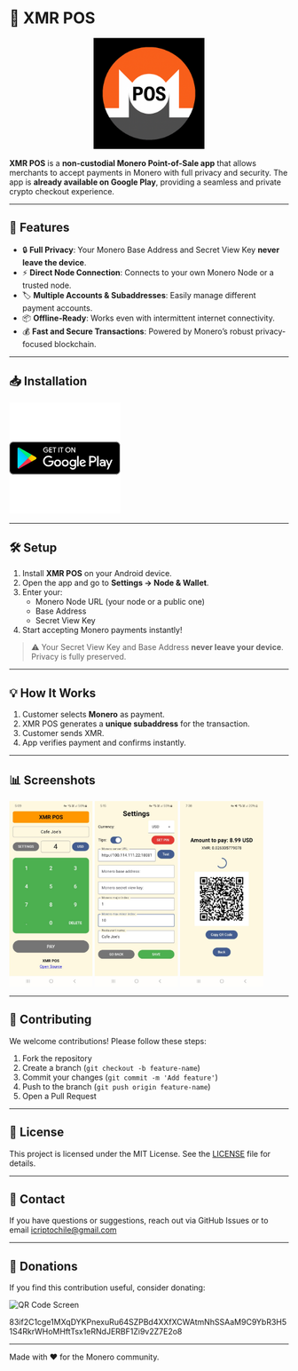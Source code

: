 # 🚀 XMR POS


<p style="text-align: center;">
  <img src="images/logo1.png" alt="XMR POS logo" width="200"/>
</p>


**XMR POS** is a **non-custodial Monero Point-of-Sale app** that allows merchants to accept payments in Monero with full privacy and security. The app is **already available on Google Play**, providing a seamless and private crypto checkout experience.

---

## 📲 Features

- 🔒 **Full Privacy**: Your Monero Base Address and Secret View Key **never leave the device**.
- ⚡ **Direct Node Connection**: Connects to your own Monero Node or a trusted node.
- 🏷️ **Multiple Accounts & Subaddresses**: Easily manage different payment accounts.
- 📦 **Offline-Ready**: Works even with intermittent internet connectivity.
- 💰 **Fast and Secure Transactions**: Powered by Monero’s robust privacy-focused blockchain.

---

## 📥 Installation

<p>
  <a href="https://play.google.com/store/apps/details?id=cl.icripto.xmrpos" target="_blank">
    <img src="images/google-play-badge-logo-svgrepo-com.png" alt="Download XMR POS on Google Play" height="200"/>
  </a>
</p>


---

## 🛠️ Setup

1. Install **XMR POS** on your Android device.
2. Open the app and go to **Settings → Node & Wallet**.
3. Enter your:
    - Monero Node URL (your node or a public one)
    - Base Address
    - Secret View Key
4. Start accepting Monero payments instantly!

> ⚠️ Your Secret View Key and Base Address **never leave your device**. Privacy is fully preserved.

---

## 💡 How It Works


1. Customer selects **Monero** as payment.
2. XMR POS generates a **unique subaddress** for the transaction.
3. Customer sends XMR.
4. App verifies payment and confirms instantly.

---

## 📊 Screenshots

<p>
  <img src="images/pos.png" alt="POS Screen" width="150"/>
  <img src="images/setup.png" alt="Setup Screen" width="150"/>
  <img src="images/qrcode2.png" alt="QR Code Screen" width="150"/>
</p>

---

## 🤝 Contributing

We welcome contributions! Please follow these steps:

1. Fork the repository
2. Create a branch (`git checkout -b feature-name`)
3. Commit your changes (`git commit -m 'Add feature'`)
4. Push to the branch (`git push origin feature-name`)
5. Open a Pull Request

---

## 📄 License

This project is licensed under the MIT License. See the [LICENSE](LICENSE) file for details.

---

## 💬 Contact

If you have questions or suggestions, reach out via GitHub Issues or to email icriptochile@gmail.com

---

## 💬 Donations

If you find this contribution useful, consider donating:
<p>
<img src="https://i.imgur.com/sP4HmNn.png" alt="QR Code Screen" width="250"/>
</p>
83if2C1cge1MXqDYKPnexuRu64SZPBd4XXfXCWAtmNhSSAaM9C9YbR3H51S4RkrWHoMHftTsx1eRNdJERBF1Zi9v2Z7E2o8

---

Made with ❤️ for the Monero community.
